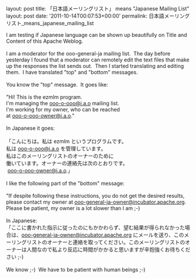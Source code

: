 layout: post
title: 「日本語メーリングリスト」 means "Japanese Mailing List"
layout: post
date: '2011-10-14T00:07:53+00:00'
permalink: 日本語メーリングリスト_means_japanese_mailing_list

I am testing if Japanese language can be shown up beautifully on Title and Content of this Apache Weblog.<br /><br />I am a moderator for the ooo-general-ja mailing list.&nbsp; The day before yesterday I found that a moderator can remotely edit the text files that make up the responses the list sends out.&nbsp; Then I started translating and editing them.&nbsp; I have translated &quot;top&quot; and &quot;bottom&quot; messages.<br /><br />You know the &quot;top&quot; message.&nbsp; It goes like:<br /><br />&quot;Hi! This is the ezmlm program.<br />I'm managing the ooo-o-ooo@i.a.o mailing list.<br />I'm working for my owner, who can be reached<br />at ooo-o-ooo-owner@i.a.o.&quot;<br /><br />In Japanese it goes:<br /><br />「こんにちは。私は ezmlm というプログラムです。<br />私は ooo-o-ooo@i.a.o を管理しています。<br />私はこのメーリングリストのオーナーのために<br />働いています。オーナーの連絡先は次のとおりです。<br />&nbsp;ooo-o-ooo-owner@i.a.o.」<br /><br />I like the following part of the &quot;bottom&quot; message:<br /><br />&quot;If despite following these instructions, you do not get the desired results, please contact my owner at ooo-general-ja-owner@incubator.apache.org. Please be patient, my owner is a lot slower than I am ;-)<br /><br />In Japanese:<br />「ここに書かれた指示に従ったのにもかかわらず、望む結果が得られなかった場合は、ooo-general-ja-owner@incubator.apache.org にメールを送り、このメーリングリストのオーナーと連絡を取ってください。このメーリングリストのオーナーは人間なので私より反応に時間がかかると思いますが辛抱強くお待ちください ;-)<br /><br />We know ;-)&nbsp; We have to be patient with human beings ;-)<br /><br />
